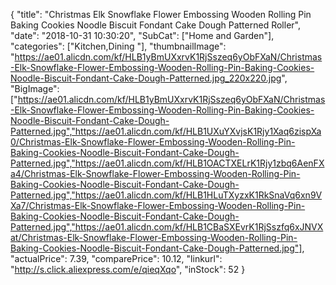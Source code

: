 {
	"title": "Christmas Elk Snowflake Flower Embossing Wooden Rolling Pin Baking Cookies Noodle Biscuit Fondant Cake Dough Patterned Roller",
	"date": "2018-10-31 10:30:20",
	"SubCat": ["Home and Garden"],
	"categories": ["Kitchen,Dining "],
	"thumbnailImage": "https://ae01.alicdn.com/kf/HLB1yBmUXxrvK1RjSszeq6yObFXaN/Christmas-Elk-Snowflake-Flower-Embossing-Wooden-Rolling-Pin-Baking-Cookies-Noodle-Biscuit-Fondant-Cake-Dough-Patterned.jpg_220x220.jpg",
	"BigImage": ["https://ae01.alicdn.com/kf/HLB1yBmUXxrvK1RjSszeq6yObFXaN/Christmas-Elk-Snowflake-Flower-Embossing-Wooden-Rolling-Pin-Baking-Cookies-Noodle-Biscuit-Fondant-Cake-Dough-Patterned.jpg","https://ae01.alicdn.com/kf/HLB1UXuYXvjsK1Rjy1Xaq6zispXa0/Christmas-Elk-Snowflake-Flower-Embossing-Wooden-Rolling-Pin-Baking-Cookies-Noodle-Biscuit-Fondant-Cake-Dough-Patterned.jpg","https://ae01.alicdn.com/kf/HLB1OACTXELrK1Rjy1zbq6AenFXa4/Christmas-Elk-Snowflake-Flower-Embossing-Wooden-Rolling-Pin-Baking-Cookies-Noodle-Biscuit-Fondant-Cake-Dough-Patterned.jpg","https://ae01.alicdn.com/kf/HLB1HLuTXyzxK1RkSnaVq6xn9VXa7/Christmas-Elk-Snowflake-Flower-Embossing-Wooden-Rolling-Pin-Baking-Cookies-Noodle-Biscuit-Fondant-Cake-Dough-Patterned.jpg","https://ae01.alicdn.com/kf/HLB1CBaSXEvrK1RjSszfq6xJNVXat/Christmas-Elk-Snowflake-Flower-Embossing-Wooden-Rolling-Pin-Baking-Cookies-Noodle-Biscuit-Fondant-Cake-Dough-Patterned.jpg"],
	"actualPrice": 7.39,
	"comparePrice": 10.12,
	"linkurl": "http://s.click.aliexpress.com/e/qieqXqo",
	"inStock": 52
}
